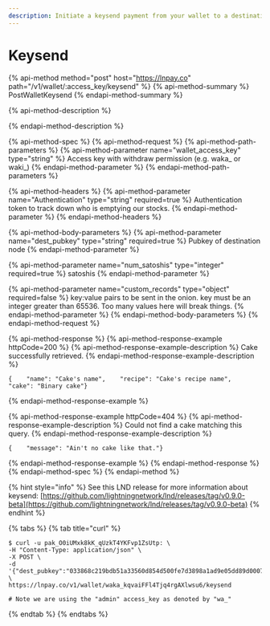 ```yaml
---
description: Initiate a keysend payment from your wallet to a destination pubkey
---
```


# Keysend

{% api-method method="post" host="https://lnpay.co" path="/v1/wallet/:access\_key/keysend" %}
{% api-method-summary %}
PostWalletKeysend
{% endapi-method-summary %}

{% api-method-description %}

{% endapi-method-description %}

{% api-method-spec %}
{% api-method-request %}
{% api-method-path-parameters %}
{% api-method-parameter name="wallet\_access\_key" type="string" %}
Access key with withdraw permission \(e.g. waka\_ or waki\_\)
{% endapi-method-parameter %}
{% endapi-method-path-parameters %}

{% api-method-headers %}
{% api-method-parameter name="Authentication" type="string" required=true %}
Authentication token to track down who is emptying our stocks.
{% endapi-method-parameter %}
{% endapi-method-headers %}

{% api-method-body-parameters %}
{% api-method-parameter name="dest\_pubkey" type="string" required=true %}
Pubkey of destination node
{% endapi-method-parameter %}

{% api-method-parameter name="num\_satoshis" type="integer" required=true %}
satoshis
{% endapi-method-parameter %}

{% api-method-parameter name="custom\_records" type="object" required=false %}
key:value pairs to be sent in the onion. key must be an integer greater than 65536. Too many values here will break things.
{% endapi-method-parameter %}
{% endapi-method-body-parameters %}
{% endapi-method-request %}

{% api-method-response %}
{% api-method-response-example httpCode=200 %}
{% api-method-response-example-description %}
Cake successfully retrieved.
{% endapi-method-response-example-description %}

```
{    "name": "Cake's name",    "recipe": "Cake's recipe name",    "cake": "Binary cake"}
```
{% endapi-method-response-example %}

{% api-method-response-example httpCode=404 %}
{% api-method-response-example-description %}
Could not find a cake matching this query.
{% endapi-method-response-example-description %}

```
{    "message": "Ain't no cake like that."}
```
{% endapi-method-response-example %}
{% endapi-method-response %}
{% endapi-method-spec %}
{% endapi-method %}

{% hint style="info" %}
See this LND release for more information about keysend: [https://github.com/lightningnetwork/lnd/releases/tag/v0.9.0-beta](https://github.com/lightningnetwork/lnd/releases/tag/v0.9.0-beta)
{% endhint %}

{% tabs %}
{% tab title="curl" %}
```text
$ curl -u pak_O0iUMxk8kK_qUzkT4YKFvp1ZsUtp: \
-H "Content-Type: application/json" \
-X POST \
-d '{"dest_pubkey":"033868c219bdb51a33560d854d500fe7d3898a1ad9e05dd89d0007e11313588500","num_satoshis":2}' \
https://lnpay.co/v1/wallet/waka_kqvaiFFl4Tjq4rgAXlwsu6/keysend

# Note we are using the "admin" access_key as denoted by "wa_"
```
{% endtab %}
{% endtabs %}

